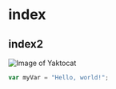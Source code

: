 # index
## index2
![Image of Yaktocat](https://octodex.github.com/images/yaktocat.png)
``` javascript
var myVar = "Hello, world!";
```
